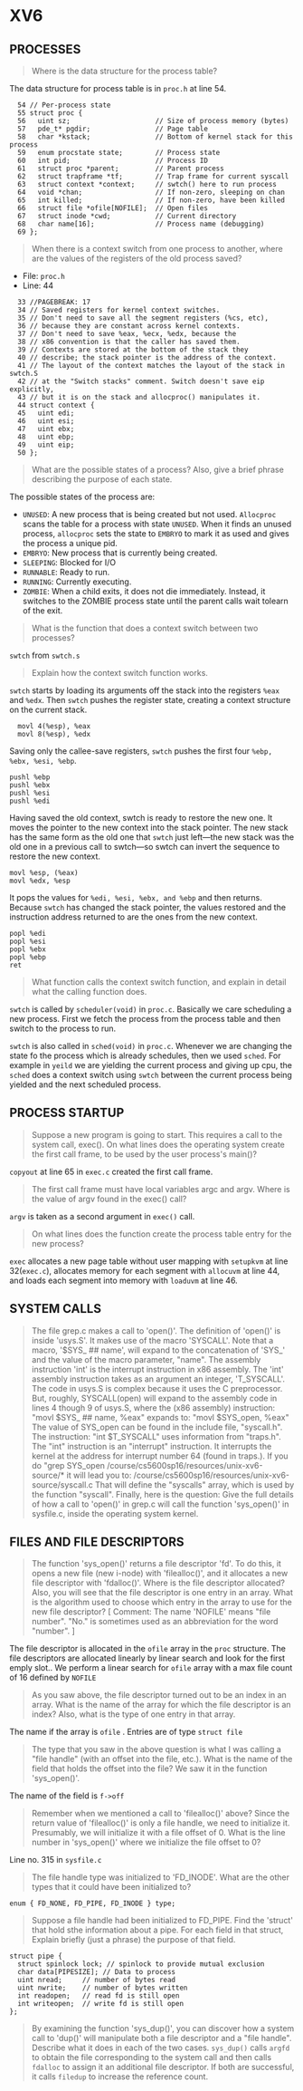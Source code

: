 # XV6


## PROCESSES

> Where is the data structure for the process table?

The data structure for process table is in `proc.h` at line 54.
```
  54 // Per-process state
  55 struct proc {
  56   uint sz;                     // Size of process memory (bytes)
  57   pde_t* pgdir;                // Page table
  58   char *kstack;                // Bottom of kernel stack for this process
  59   enum procstate state;        // Process state
  60   int pid;                     // Process ID
  61   struct proc *parent;         // Parent process
  62   struct trapframe *tf;        // Trap frame for current syscall
  63   struct context *context;     // swtch() here to run process
  64   void *chan;                  // If non-zero, sleeping on chan
  65   int killed;                  // If non-zero, have been killed
  66   struct file *ofile[NOFILE];  // Open files
  67   struct inode *cwd;           // Current directory
  68   char name[16];               // Process name (debugging)
  69 };
```

> When there is a context switch from one process to another, where are the values of the registers of the old process saved?

- File: `proc.h`
- Line: 44
```
  33 //PAGEBREAK: 17
  34 // Saved registers for kernel context switches.
  35 // Don't need to save all the segment registers (%cs, etc),
  36 // because they are constant across kernel contexts.
  37 // Don't need to save %eax, %ecx, %edx, because the
  38 // x86 convention is that the caller has saved them.
  39 // Contexts are stored at the bottom of the stack they
  40 // describe; the stack pointer is the address of the context.
  41 // The layout of the context matches the layout of the stack in swtch.S
  42 // at the "Switch stacks" comment. Switch doesn't save eip explicitly,
  43 // but it is on the stack and allocproc() manipulates it.
  44 struct context {
  45   uint edi;
  46   uint esi;
  47   uint ebx;
  48   uint ebp;
  49   uint eip;
  50 };
```

> What are the possible states of a process? Also, give a brief phrase describing the purpose of each state.

The possible states of the process are: 
- `UNUSED`: A new process that is being created but not used. `Allocproc` scans the table for a process with state `UNUSED`. When it finds an unused process, `allocproc` sets the state to `EMBRYO` to mark it as used and gives the process a unique pid. 
- `EMBRYO`: New process that is currently being created. 
- `SLEEPING`: Blocked for I/O
- `RUNNABLE`: Ready to run.
- `RUNNING`: Currently executing.
- `ZOMBIE`:  When a child exits, it does not die immediately. Instead, it switches to the ZOMBIE process state until the parent calls wait tolearn of the exit. 


> What is the function that does a context switch between two processes?

`swtch` from `swtch.s` 

> Explain how the context switch function works.

`swtch` starts by loading its arguments off the stack into the registers `%eax` and `%edx`. Then `swtch` pushes the register state, creating a context structure on the current stack. 
```
  movl 4(%esp), %eax
  movl 8(%esp), %edx
```

Saving only the callee-save registers, `swtch` pushes the first four `%ebp, %ebx, %esi, %ebp`.
 
    pushl %ebp
    pushl %ebx
    pushl %esi
    pushl %edi
 
Having saved the old context, swtch is ready to restore the new one. It moves the pointer to the new context into the stack pointer. The new stack has the same form as the old one that `swtch` just left—the new stack was the old one in a previous call to swtch—so swtch can invert the sequence to restore the new context. 
 
    movl %esp, (%eax)
    movl %edx, %esp
 
It pops the values for `%edi, %esi, %ebx, and %ebp` and then returns. Because `swtch` has changed the stack pointer, the values restored and the instruction address returned to are the ones from the new context.

    popl %edi
    popl %esi
    popl %ebx
    popl %ebp
    ret

>What function calls the context switch function, and explain in detail what the calling function does.

`swtch` is called by `scheduler(void)` in `proc.c`.  Basically we care scheduling a new process. First we fetch the process from the process table and then switch to the process to run. 

`swtch` is also called in `sched(void)` in `proc.c`. Whenever we are changing the state fo the process which is already schedules, then we used `sched`. For example in `yeild` we are yielding the current process and giving up cpu, the `sched` does a context switch using `swtch` between the current process being yielded and the next scheduled process. 


## PROCESS STARTUP
>Suppose a new program is going to start. This requires a call to the system call, exec(). On what lines does the operating system create the first call frame, to be used by the user process's main()?

`copyout` at line 65 in `exec.c` created the first call frame.

>The first call frame must have local variables argc and argv. Where is the value of argv found in the exec() call?

`argv` is taken as a second argument in `exec()` call. 

>On what lines does the function create the process table entry for the new process?

`exec` allocates a new page table without user mapping with `setupkvm` at line 32(`exec.c`), allocates memory for each segment with `allocuvm` at line 44, and loads each segment into memory with `loaduvm` at line 46.

## SYSTEM CALLS 
> The file grep.c makes a call to 'open()'. The definition of 'open()' is inside 'usys.S'. It makes use of the macro 'SYSCALL'. Note that a macro, '$SYS_ ## name', will expand to the concatenation of 'SYS_' and the value of the macro parameter, "name". The assembly instruction 'int' is the interrupt instruction in x86 assembly. The 'int' assembly instruction takes as an argument an integer, 'T_SYSCALL'. The code in usys.S is complex because it uses the C preprocessor. But, roughly, SYSCALL(open) will expand to the assembly code in lines 4 though 9 of usys.S, where the (x86 assembly) instruction: "movl $SYS_ ## name, %eax" expands to: "movl $SYS_open, %eax" The value of SYS_open can be found in the include file, "syscall.h". The instruction: "int $T_SYSCALL" uses information from "traps.h". The "int" instruction is an "interrupt" instruction. It interrupts the kernel at the address for interrupt number 64 (found in traps.). If you do "grep SYS_open /course/cs5600sp16/resources/unix-xv6-source/* it will lead you to: /course/cs5600sp16/resources/unix-xv6-source/syscall.c That will define the "syscalls" array, which is used by the function "syscall". Finally, here is the question: Give the full details of how a call to 'open()' in grep.c will call the function 'sys_open()' in sysfile.c, inside the operating system kernel.


## FILES AND FILE DESCRIPTORS
> The function 'sys_open()' returns a file descriptor 'fd'. To do this, it opens a new file (new i-node) with 'filealloc()', and it allocates a new file descriptor with 'fdalloc()'. Where is the file descriptor allocated? Also, you will see that the file descriptor is one entry in an array. What is the algorithm used to choose which entry in the array to use for the new file descriptor? [ Comment: The name 'NOFILE' means "file number". "No." is sometimes used as an abbreviation for the word "number". ]

The file descriptor is allocated in the `ofile` array in the `proc` structure. The file descriptors are allocated linearly by linear search and look for the first emply slot.. We perform a linear search for `ofile` array with a max file count of 16 defined by `NOFILE`

> As you saw above, the file descriptor turned out to be an index in an array. What is the name of the array for which the file descriptor is an index? Also, what is the type of one entry in that array.

The name if the array is `ofile` . Entries are of type `struct file`

> The type that you saw in the above question is what I was calling a "file handle" (with an offset into the file, etc.). What is the name of the field that holds the offset into the file? We saw it in the function 'sys_open()'.

The name of the field is `f->off`

> Remember when we mentioned a call to 'filealloc()' above? Since the return value of 'filealloc()' is only a file handle, we need to initialize it. Presumably, we will initialize it with a file offset of 0. What is the line number in 'sys_open()' where we initialize the file offset to 0?

Line no. 315 in `sysfile.c`

> The file handle type was initialized to 'FD_INODE'. What are the other types that it could have been initialized to?

`enum { FD_NONE, FD_PIPE, FD_INODE } type;`

> Suppose a file handle had been initialized to FD_PIPE. Find the 'struct' that hold sthe information about a pipe. For each field in that struct, Explain briefly (just a phrase) the purpose of that field.

    struct pipe {
      struct spinlock lock; // spinlock to provide mutual exclusion
      char data[PIPESIZE]; // Data to process 
      uint nread;     // number of bytes read
      uint nwrite;    // number of bytes written
      int readopen;   // read fd is still open
      int writeopen;  // write fd is still open
    };


> By examining the function 'sys_dup()', you can discover how a system call to 'dup()' will manipulate both a file descriptor and a "file handle". Describe what it does in each of the two cases.
`sys_dup()` calls `argfd` to obtain the file corresponding to the system call and then calls `fdalloc` to assign it an additional file descriptor. If both are successful, it calls `filedup` to increase the reference count.
